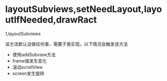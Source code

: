 # layoutSubviews,setNeedLayout,layoutIfNeeded,drawRact

1,layoutSubviews

该方法默认没做任何事，需要子类实现。以下情况会触发该方法

* 使用addSubview方法
* frame值发生变化
* 滚动scrollView
* screen发生旋转

